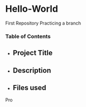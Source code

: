 # Hello-World
First Repository
Practicing a branch
### Table of Contents
- ## Project Title 
- ## Description
- ## Files used

Pro
